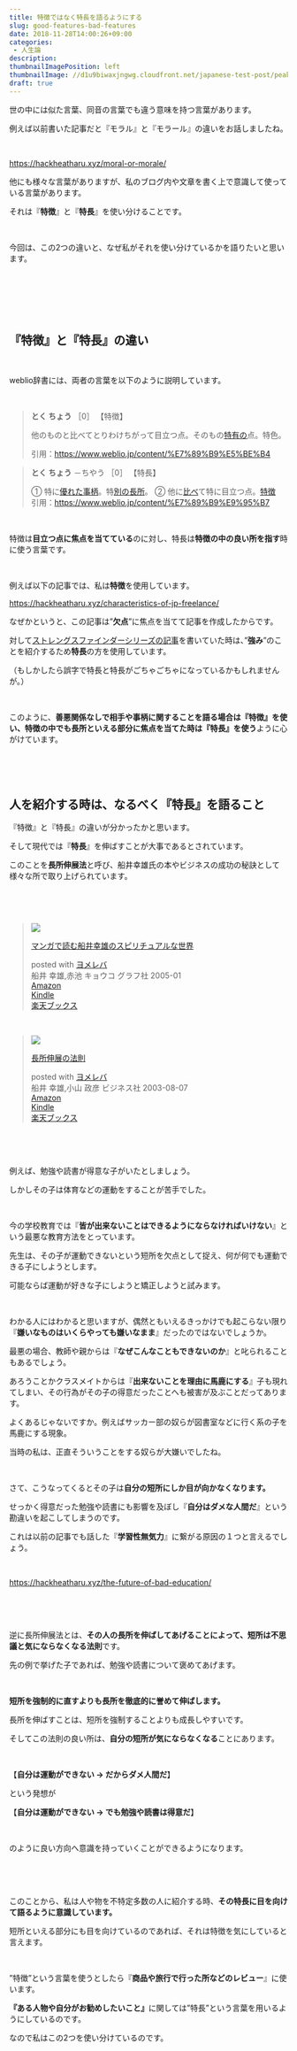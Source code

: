 ```yaml
---
title: 特徴ではなく特長を語るようにする
slug: good-features-bad-features
date: 2018-11-28T14:00:26+09:00
categories: 
 - 人生論
description: 
thumbnailImagePosition: left
thumbnailImage: //d1u9biwaxjngwg.cloudfront.net/japanese-test-post/peak-140.jpg
draft: true
---
```

<!--more-->

世の中には似た言葉、同音の言葉でも違う意味を持つ言葉があります。

例えば以前書いた記事だと『モラル』と『モラール』の違いをお話しましたね。

&nbsp;

https://hackheatharu.xyz/moral-or-morale/

他にも様々な言葉がありますが、私のブログ内や文章を書く上で意識して使っている言葉があります。

それは『<strong>特徴</strong>』と『<strong>特長</strong>』を使い分けることです。

&nbsp;

今回は、この2つの違いと、なぜ私がそれを使い分けているかを語りたいと思います。

&nbsp;

&nbsp;

&nbsp;
<h2>『特徴』と『特長』の違い</h2>
&nbsp;

weblio辞書には、両者の言葉を以下のように説明しています。

&nbsp;
<blockquote>
<div class="NetDicHead">
<p class="midashigo" title="特徴"><b>とく ちょう</b> ［0］ 【特徴】</p>

</div>
<div class="NetDicBody">

他のものと比べてとりわけちがって目立つ点。そのもの<a class="crosslink" title="特有のの意味" href="https://www.weblio.jp/content/%E7%89%B9%E6%9C%89%E3%81%AE">特有の</a>点。特色。

引用：<a href="https://www.weblio.jp/content/%E7%89%B9%E5%BE%B4">https://www.weblio.jp/content/%E7%89%B9%E5%BE%B4</a>

</div></blockquote>
<blockquote>
<div class="NetDicHead">
<p class="midashigo" title="特長"><b>とく ちょう</b> －ちやう ［0］ 【特長】</p>

</div>
<div class="NetDicBody">
<div>① 特に<a class="crosslink" title="優れたの意味" href="https://www.weblio.jp/content/%E5%84%AA%E3%82%8C%E3%81%9F">優れた</a><a class="crosslink" title="事柄の意味" href="https://www.weblio.jp/content/%E4%BA%8B%E6%9F%84">事柄</a>。特<a class="crosslink" title="別のの意味" href="https://www.weblio.jp/content/%E5%88%A5%E3%81%AE">別の</a><a class="crosslink" title="長所の意味" href="https://www.weblio.jp/content/%E9%95%B7%E6%89%80">長所</a>。
② 他に<a class="crosslink" title="比べの意味" href="https://www.weblio.jp/content/%E6%AF%94%E3%81%B9">比べ</a>て特に目立つ点。<a class="crosslink" title="特徴の意味" href="https://www.weblio.jp/content/%E7%89%B9%E5%BE%B4">特徴</a></div>
引用：<a href="https://www.weblio.jp/content/%E7%89%B9%E9%95%B7">https://www.weblio.jp/content/%E7%89%B9%E9%95%B7</a>

</div></blockquote>
&nbsp;

特徴は<strong>目立つ点に焦点を当てている</strong>のに対し、特長は<strong>特徴の中の良い所を指す</strong>時に使う言葉です。

&nbsp;

例えば以下の記事では、私は<strong>特徴</strong>を使用しています。

https://hackheatharu.xyz/characteristics-of-jp-freelance/

なぜかというと、この記事は”<strong>欠点</strong>”に焦点を当てて記事を作成したからです。

対して<a href="https://hackheatharu.xyz/know-my-strengths/">ストレングスファインダーシリーズの記事</a>を書いていた時は、”<strong>強み</strong>”のことを紹介するため<strong>特長</strong>の方を使用しています。

（もしかしたら誤字で特長と特長がごちゃごちゃになっているかもしれませんが。）

&nbsp;

このように、<strong>善悪関係なしで相手や事柄に関することを語る場合は『特徴』を使い、特徴の中でも長所といえる部分に焦点を当てた時は『特長』を使う</strong>ように心がけています。

&nbsp;

&nbsp;
<h2>人を紹介する時は、なるべく『特長』を語ること</h2>
『特徴』と『特長』の違いが分かったかと思います。

そして現代では『<strong>特長</strong>』を伸ばすことが大事であるとされています。

このことを<strong>長所伸展法</strong>と呼び、船井幸雄氏の本やビジネスの成功の秘訣として様々な所で取り上げられています。

&nbsp;

&nbsp;
<blockquote>
<div class="cstmreba">
<div class="booklink-box">
<div class="booklink-image"><a href="https://www.amazon.co.jp/exec/obidos/asin/4766208595/25haruhiro03-22/" target="_blank" rel="noopener"><img style="border: none;" src="https://images-fe.ssl-images-amazon.com/images/I/519C9J8F4PL._SL160_.jpg" /></a></div>
<div class="booklink-info">
<div class="booklink-name">

<a href="https://www.amazon.co.jp/exec/obidos/asin/4766208595/25haruhiro03-22/" target="_blank" rel="noopener">マンガで読む船井幸雄のスピリチュアルな世界</a>
<div class="booklink-powered-date">posted with <a href="https://yomereba.com" target="_blank" rel="nofollow noopener">ヨメレバ</a></div>
</div>
<div class="booklink-detail">船井 幸雄,赤池 キョウコ グラフ社 2005-01</div>
<div class="booklink-link2">
<div class="shoplinkamazon"><a href="https://www.amazon.co.jp/exec/obidos/asin/4766208595/25haruhiro03-22/" target="_blank" rel="noopener">Amazon</a></div>
<div class="shoplinkkindle"><a href="https://www.amazon.co.jp/gp/search?keywords=%83%7D%83%93%83K%82%C5%93%C7%82%DE%91D%88%E4%8DK%97Y%82%CC%83X%83s%83%8A%83%60%83%85%83A%83%8B%82%C8%90%A2%8AE&amp;__mk_ja_JP=%83J%83%5E%83J%83i&amp;url=node%3D2275256051&amp;tag=25haruhiro03-22" target="_blank" rel="noopener">Kindle</a></div>
<div class="shoplinkrakuten"><a href="https://hb.afl.rakuten.co.jp/hgc/1730931b.950d586a.1730931c.3750f6cc/yomereba_main_201811281324456698?pc=http%3A%2F%2Fbooks.rakuten.co.jp%2Frb%2F1752817%2F%3Fscid%3Daf_ich_link_urltxt%26m%3Dhttp%3A%2F%2Fm.rakuten.co.jp%2Fev%2Fbook%2F" target="_blank" rel="noopener">楽天ブックス</a></div>
</div>
</div>
<div class="booklink-footer"></div>
</div>
</div></blockquote>
&nbsp;
<blockquote>
<div class="cstmreba">
<div class="booklink-box">
<div class="booklink-image"><a href="https://www.amazon.co.jp/exec/obidos/asin/482841066X/25haruhiro03-22/" target="_blank" rel="noopener"><img style="border: none;" src="https://images-fe.ssl-images-amazon.com/images/I/516X9HC6YBL._SL160_.jpg" /></a></div>
<div class="booklink-info">
<div class="booklink-name">

<a href="https://www.amazon.co.jp/exec/obidos/asin/482841066X/25haruhiro03-22/" target="_blank" rel="noopener">長所伸展の法則</a>
<div class="booklink-powered-date">posted with <a href="https://yomereba.com" target="_blank" rel="nofollow noopener">ヨメレバ</a></div>
</div>
<div class="booklink-detail">船井 幸雄,小山 政彦 ビジネス社 2003-08-07</div>
<div class="booklink-link2">
<div class="shoplinkamazon"><a href="https://www.amazon.co.jp/exec/obidos/asin/482841066X/25haruhiro03-22/" target="_blank" rel="noopener">Amazon</a></div>
<div class="shoplinkkindle"><a href="https://www.amazon.co.jp/gp/search?keywords=%92%B7%8F%8A%90L%93W%82%CC%96%40%91%A5&amp;__mk_ja_JP=%83J%83%5E%83J%83i&amp;url=node%3D2275256051&amp;tag=25haruhiro03-22" target="_blank" rel="noopener">Kindle</a></div>
<div class="shoplinkrakuten"><a href="https://hb.afl.rakuten.co.jp/hgc/1730931b.950d586a.1730931c.3750f6cc/yomereba_main_201811281348394591?pc=http%3A%2F%2Fbooks.rakuten.co.jp%2Frb%2F1583418%2F%3Fscid%3Daf_ich_link_urltxt%26m%3Dhttp%3A%2F%2Fm.rakuten.co.jp%2Fev%2Fbook%2F" target="_blank" rel="noopener">楽天ブックス</a></div>
</div>
</div>
<div class="booklink-footer"></div>
</div>
</div></blockquote>
&nbsp;

&nbsp;

例えば、勉強や読書が得意な子がいたとしましょう。

しかしその子は体育などの運動をすることが苦手でした。

&nbsp;

今の学校教育では『<strong>皆が出来ないことはできるようにならなければいけない</strong>』という最悪な教育方法をとっています。

先生は、その子が運動できないという短所を欠点として捉え、何が何でも運動できる子にしようとします。

可能ならば運動が好きな子にしようと矯正しようと試みます。

&nbsp;

わかる人にはわかると思いますが、偶然ともいえるきっかけでも起こらない限り『<strong>嫌いなものはいくらやっても嫌いなまま</strong>』だったのではないでしょうか。

最悪の場合、教師や親からは『<strong>なぜこんなこともできないのか</strong>』と叱られることもあるでしょう。

あろうことかクラスメイトからは『<strong>出来ないことを理由に馬鹿にする</strong>』子も現れてしまい、その行為がその子の得意だったことへも被害が及ぶことだってあります。

よくあるじゃないですか。例えばサッカー部の奴らが図書室などに行く系の子を馬鹿にする現象。

当時の私は、正直そういうことをする奴らが大嫌いでしたね。

&nbsp;

さて、こうなってくるとその子は<strong>自分の短所にしか目が向かなくなります。</strong>

せっかく得意だった勉強や読書にも影響を及ぼし『<strong>自分はダメな人間だ</strong>』という勘違いを起こしてしまうのです。

これは以前の記事でも話した『<strong>学習性無気力</strong>』に繋がる原因の１つと言えるでしょう。

&nbsp;

https://hackheatharu.xyz/the-future-of-bad-education/

&nbsp;

&nbsp;

逆に長所伸展法とは、<strong>その人の長所を伸ばしてあげることによって、短所は不思議と気にならなくなる法則</strong>です。

先の例で挙げた子であれば、勉強や読書について褒めてあげます。

&nbsp;

<strong>短所を強制的に直すよりも長所を徹底的に誉めて伸ばします。</strong>

長所を伸ばすことは、短所を強制することよりも成長しやすいです。

そしてこの法則の良い所は、<strong>自分の短所が気にならなくなる</strong>ことにあります。

&nbsp;

【<strong>自分は運動ができない → だからダメ人間だ</strong>】

という発想が

【<strong>自分は運動ができない → でも勉強や読書は得意だ</strong>】

&nbsp;

のように良い方向へ意識を持っていくことができるようになります。

&nbsp;

&nbsp;

このことから、私は人や物を不特定多数の人に紹介する時、<strong>その特長に目を向けて語るように意識しています。</strong>

短所といえる部分にも目を向けているのであれば、それは特徴を気にしていると言えます。

&nbsp;

”特徴”という言葉を使うとしたら『<strong>商品や旅行で行った所などのレビュー</strong>』に使います。

<strong>『ある人物や自分がお勧めしたいこと』</strong>に関しては”特長”という言葉を用いるようにしているのです。

なので私はこの2つを使い分けているのです。

